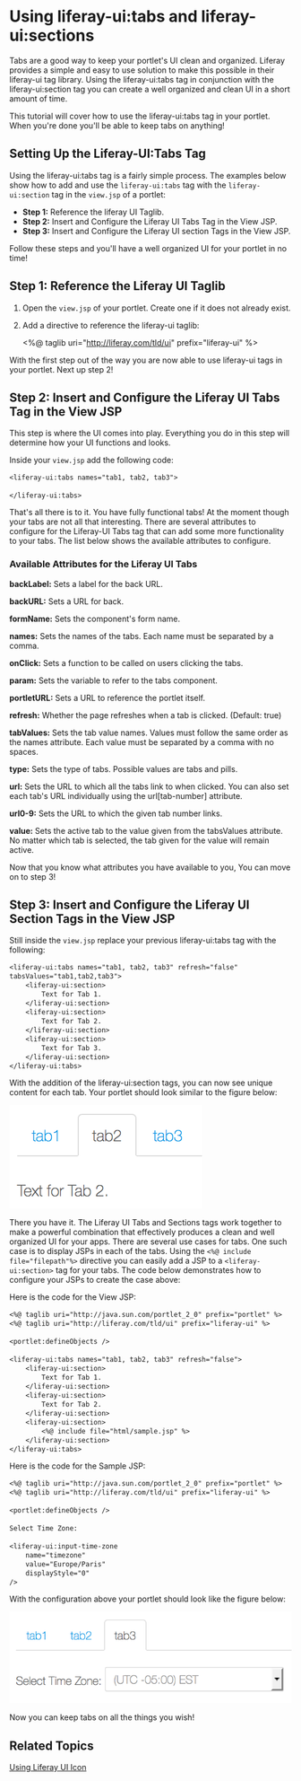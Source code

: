 # Using liferay-ui:tabs and liferay-ui:sections [](id=using-liferay-uitabs-and-liferay-uisections)

Tabs are a good way to keep your portlet's UI clean and organized. Liferay 
provides a simple and easy to use solution to make this possible in their 
liferay-ui tag library. Using the liferay-ui:tabs tag in conjunction with the 
liferay-ui:section tag you can create a well organized and clean UI in a short 
amount of time.

This tutorial will cover how to use the liferay-ui:tabs tag in your portlet. 
When you're done you'll be able to keep tabs on anything!

## Setting Up the Liferay-UI:Tabs Tag

Using the liferay-ui:tabs tag is a fairly simple process. The examples below
show how to add and use the `liferay-ui:tabs` tag with the `liferay-ui:section`
tag in the `view.jsp` of a portlet:

- **Step 1:** Reference the liferay UI Taglib.
- **Step 2:** Insert and Configure the Liferay UI Tabs Tag in the View JSP.
- **Step 3:** Insert and Configure the Liferay UI section Tags in the View JSP. 
 	
Follow these steps and you'll have a well organized UI for your portlet in no 
time!

## Step 1: Reference the Liferay UI Taglib

1. Open the `view.jsp` of your portlet. Create one if it does not already exist.

2. Add a directive to reference the liferay-ui taglib:

    <%@ taglib uri="http://liferay.com/tld/ui" prefix="liferay-ui" %>
    
With the first step out of the way you are now able to use liferay-ui
tags in your portlet. Next up step 2!
    
## Step 2: Insert and Configure the Liferay UI Tabs Tag in the View JSP

This step is where the UI comes into play. Everything you do in this step will
determine how your UI functions and looks. 

Inside your `view.jsp` add the following code:

    <liferay-ui:tabs names="tab1, tab2, tab3">
    
    </liferay-ui:tabs>

That's all there is to it. You have fully functional tabs! At the moment though 
your tabs are not all that interesting. There are several attributes to 
configure for the Liferay-UI Tabs tag that can add some more functionality to 
your tabs. The list below shows the available attributes to configure.

### Available Attributes for the Liferay UI Tabs

**backLabel:** Sets a label for the back URL.

**backURL:** Sets a URL for back.

**formName:** Sets the component's form name.

**names:** Sets the names of the tabs. Each name must be separated by a comma.

**onClick:** Sets a function to be called on users clicking the tabs.

**param:** Sets the variable to refer to the tabs component.

**portletURL:** Sets a URL to reference the portlet itself.

**refresh:** Whether the page refreshes when a tab is clicked. (Default: true)

**tabValues:** Sets the tab value names. Values must follow the same order as
the names attribute. Each value must be separated by a comma with no spaces.

**type:** Sets the type of tabs. Possible values are tabs and pills.

**url:** Sets the URL to which all the tabs link to when clicked. You can also
set each tab's URL individually using the url[tab-number] attribute.

**url0-9:** Sets the URL to which the given tab number links.

**value:** Sets the active tab to the value given from the tabsValues attribute.
No matter which tab is selected, the tab given for the value will remain active.

Now that you know what attributes you have available to you, You can move on to
step 3!

## Step 3: Insert and Configure the Liferay UI Section Tags in the View JSP

Still inside the `view.jsp` replace your previous liferay-ui:tabs tag with the
following:

    <liferay-ui:tabs names="tab1, tab2, tab3" refresh="false" tabsValues="tab1,tab2,tab3">
        <liferay-ui:section>
		    Text for Tab 1.
	    </liferay-ui:section>
	    <liferay-ui:section>
		    Text for Tab 2.
	    </liferay-ui:section>
	    <liferay-ui:section>
		    Text for Tab 3.
	    </liferay-ui:section>
    </liferay-ui:tabs>
    
With the addition of the liferay-ui:section tags, you can now see unique content
for each tab. Your portlet should look similar to the figure below:

![Figure 1: Here's what the fully configured tabs look like.](../../images/tabs-01.png)

There you have it. The Liferay UI Tabs and Sections tags work together to make a
powerful combination that effectively produces a clean and well organized UI for
your apps. There are several use cases for tabs. One such case is to display
JSPs in each of the tabs. Using the `<%@ include file="filepath"%>` directive 
you can easily add a JSP to a `<liferay-ui:section>` tag for your tabs. The code 
below demonstrates how to configure your JSPs to create the case above:

Here is the code for the View JSP:
    
    <%@ taglib uri="http://java.sun.com/portlet_2_0" prefix="portlet" %>
    <%@ taglib uri="http://liferay.com/tld/ui" prefix="liferay-ui" %>

    <portlet:defineObjects />

    <liferay-ui:tabs names="tab1, tab2, tab3" refresh="false">
  		<liferay-ui:section>
		    Text for Tab 1.
	    </liferay-ui:section>
	    <liferay-ui:section>
		    Text for Tab 2.
	    </liferay-ui:section>
	    <liferay-ui:section>
		    <%@ include file="html/sample.jsp" %>
		</liferay-ui:section>
    </liferay-ui:tabs>
    
Here is the code for the Sample JSP:
    
    <%@ taglib uri="http://java.sun.com/portlet_2_0" prefix="portlet" %>
    <%@ taglib uri="http://liferay.com/tld/ui" prefix="liferay-ui" %>

    <portlet:defineObjects />

    Select Time Zone: 

    <liferay-ui:input-time-zone
	    name="timezone"
		value="Europe/Paris"
        displayStyle="0"
	/>
	
With the configuration above your portlet should look like the figure below:

![Figure 2: Here's what the newly configured tabs look like.](../../images/tabs-02.png)

Now you can keep tabs on all the things you wish!

## Related Topics

 [Using Liferay UI Icon](http://dev.liferay.com/tutorials/-/knowledge_base/using-liferay-ui-icon-in-a-portlet)
